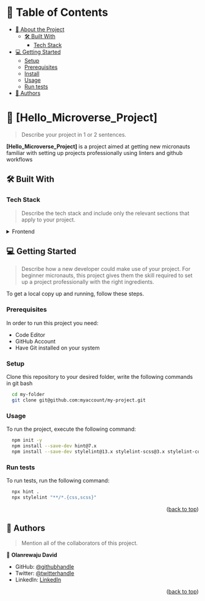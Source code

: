 <a name="readme-top"></a>

<!--
HOW TO USE:
This is an example of how you may give instructions on setting up your project locally.

Modify this file to match your project and remove sections that don't apply.

REQUIRED SECTIONS:
- Table of Contents
- About the Project
  - Built With
  - Live Demo
- Getting Started
- Authors
- Future Features
- Contributing
- Show your support
- Acknowledgements
- License

OPTIONAL SECTIONS:
- FAQ

After you're finished please remove all the comments and instructions!
-->

<!-- TABLE OF CONTENTS -->

# 📗 Table of Contents

- [📖 About the Project](#about-project)
  - [🛠 Built With](#built-with)
    - [Tech Stack](#tech-stack)
- [💻 Getting Started](#getting-started)
  - [Setup](#setup)
  - [Prerequisites](#prerequisites)
  - [Install](#install)
  - [Usage](#usage)
  - [Run tests](#run-tests)
- [👥 Authors](#authors)

<!-- PROJECT DESCRIPTION -->

# 📖 [Hello_Microverse_Project] <a name="about-project"></a>

> Describe your project in 1 or 2 sentences.

**[Hello_Microverse_Project]** is a project aimed at getting new micronauts familiar with setting up projects professionally using linters and github workflows

## 🛠 Built With <a name="built-with"></a>

### Tech Stack <a name="tech-stack"></a>

> Describe the tech stack and include only the relevant sections that apply to your project.

<details>
  <summary>Frontend</summary>
  <ul>
    <li>HTML</li>
    <li>CSS</li>
    <li>GitHub Workflows</li>
    <li>Linters: stylelint, webhint, lighthouse</li>
  </ul>
</details>

<!-- GETTING STARTED -->

## 💻 Getting Started <a name="getting-started"></a>

> Describe how a new developer could make use of your project.
For beginner micronauts, this project gives them the skill required to set up a project professionally with the right ingredients.

To get a local copy up and running, follow these steps.

### Prerequisites

In order to run this project you need:
<ul>
  <li>Code Editor</li>
  <li>GitHub Account</li>
  <li>Have Git installed on your system</li>
</ul>

### Setup

Clone this repository to your desired folder, write the following commands in git bash 

```sh
  cd my-folder
  git clone git@github.com:myaccount/my-project.git
```


### Usage

To run the project, execute the following command:

```sh
  npm init -y
  npm install --save-dev hint@7.x
  npm install --save-dev stylelint@13.x stylelint-scss@3.x stylelint-config-standard@21.x stylelint-csstree-validator@1.x
```

### Run tests

To run tests, run the following command:

```sh
  npx hint .
  npx stylelint "**/*.{css,scss}"
```

<p align="right">(<a href="#readme-top">back to top</a>)</p>

<!-- AUTHORS -->

## 👥 Authors <a name="authors"></a>

> Mention all of the collaborators of this project.

👤 **Olanrewaju David**

- GitHub: [@githubhandle](https://github.com/dave-prog)
- Twitter: [@twitterhandle](https://twitter.com/ola_dayve)
- LinkedIn: [LinkedIn](https://www.linkedin.com/in/david-olanrewaju)

<p align="right">(<a href="#readme-top">back to top</a>)</p>